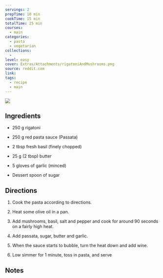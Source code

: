 ```yaml
---
servings: 2
prepTime: 10 min
cookTime: 15 min
totalTime: 25 min
courses:
  - main
categories:
  - pasta
  - vegetarian
collections:
  -
level: easy
cover: Extras/Attachments/rigatoniAndMushrooms.png
source: reddit.com
link:
tags:
  - recipe
  - main
---
```


![](Extras/Attachments/rigatoniAndMushrooms.png)


## Ingredients

- 250 g rigatoni
- 250 g red pasta sauce (Passata)
- 2 tbsp fresh basil (finely chopped)

- 25 g (2 tbsp) butter
- 5 gloves of garlic (minced)
- Dessert spoon of sugar


## Directions

1. Cook the pasta according to directions.

2. Heat some olive oil in a pan.

3. Add mushrooms, basil, salt and pepper and cook for around 90 seconds on a fairly high heat.

4. Add passata, sugar, butter and garlic.

5. When the sauce starts to bubble, turn the heat down and add wine.

6. Low simmer for 1 minute, toss in pasta, and serve


## Notes
